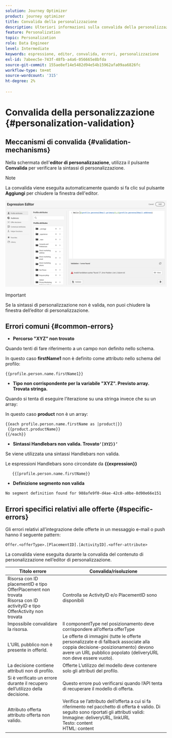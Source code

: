 ```yaml
---
solution: Journey Optimizer
product: journey optimizer
title: Convalida della personalizzazione
description: Ulteriori informazioni sulla convalida della personalizzazione e su come risolvere i problemi.
feature: Personalization
topic: Personalization
role: Data Engineer
level: Intermediate
keywords: espressione, editor, convalida, errori, personalizzazione
exl-id: 7abeec5e-743f-48fb-a4a6-056665e8bfda
source-git-commit: 155ae8ef14e5482d94e54b15962afa09aa6826fc
workflow-type: tm+mt
source-wordcount: '315'
ht-degree: 2%

---
```


# Convalida della personalizzazione {#personalization-validation}

## Meccanismi di convalida {#validation-mechanisms}

Nella schermata dell&#39;**editor di personalizzazione**, utilizza il pulsante **Convalida** per verificare la sintassi di personalizzazione.

>[!NOTE]
> La convalida viene eseguita automaticamente quando si fa clic sul pulsante **Aggiungi** per chiudere la finestra dell&#39;editor.
>

![](assets/perso_validation1.png)

>[!IMPORTANT]
> Se la sintassi di personalizzazione non è valida, non puoi chiudere la finestra dell’editor di personalizzazione.
>

## Errori comuni {#common-errors}

* **Percorso &quot;XYZ&quot; non trovato**

Quando tenti di fare riferimento a un campo non definito nello schema.

In questo caso **firstName1** non è definito come attributo nello schema del profilo:

```
{{profile.person.name.firstName1}}
```

* **Tipo non corrispondente per la variabile &quot;XYZ&quot;. Previsto array. Trovata stringa.**

Quando si tenta di eseguire l’iterazione su una stringa invece che su un array:

In questo caso **product** non è un array:

```
{{each profile.person.name.firstName as |product|}}
 {{product.productName}}
{{/each}}
```

* **Sintassi Handlebars non valida. Trovato`‘[XYZ}}’`**

Se viene utilizzata una sintassi Handlebars non valida.

Le espressioni Handlebars sono circondate da **{{expression}}**

```
   {{[profile.person.name.firstName}}
```

* **Definizione segmento non valida**

```
No segment definition found for 988afe9f0-d4ae-42c8-a0be-8d90e66e151
```

## Errori specifici relativi alle offerte {#specific-errors}

Gli errori relativi all’integrazione delle offerte in un messaggio e-mail o push hanno il seguente pattern:

```
Offer.<offerType>.[PlacementID].[ActivityID].<offer-attribute>
```

La convalida viene eseguita durante la convalida del contenuto di personalizzazione nell’editor di personalizzazione.

<table> 
 <thead> 
  <tr> 
   <th> Titolo errore<br /> </th> 
   <th> Convalida/risoluzione <br /> </th> 
  </tr> 
 </thead> 
 <tbody> 
  <tr> 
   <td>Risorsa con ID placementID e tipo OfferPlacement non trovata <br/>
Risorsa con ID activityID e tipo OfferActivity non trovata<br/></td> 
   <td>Controlla se ActivityID e/o PlacementID sono disponibili</td> 
  </tr> 
   <tr> 
   <td>Impossibile convalidare la risorsa.</td> 
   <td>Il componentType nel posizionamento deve corrispondere all’offerta offerType</td> 
  </tr> 
   <tr> 
   <td>L’URL pubblico non è presente in offerId.</td> 
   <td>Le offerte di immagini (tutte le offerte personalizzate e di fallback associate alla coppia decisione-posizionamento) devono avere un URL pubblico popolato (deliveryURL non deve essere vuoto).</td> 
  </tr> 
  <tr> 
   <td>La decisione contiene attributi non di profilo.</td> 
   <td>Offerte L’utilizzo del modello deve contenere solo gli attributi del profilo.</td> 
  </tr> 
  <tr> 
   <td>Si è verificato un errore durante il recupero dell’utilizzo della decisione.</td> 
   <td>Questo errore può verificarsi quando l’API tenta di recuperare il modello di offerta.</td> 
  </tr>
  <tr> 
   <td>Attributo offerta attributo offerta non valido.</td> 
   <td>Verifica se l’attributo dell’offerta a cui si fa riferimento nel pacchetto di offerta è valido. Di seguito sono riportati gli attributi validi: <br/>
Immagine: deliveryURL, linkURL<br/>
Testo: content<br/>
HTML: content<br/></td> 
  </tr> 
 </tbody> 
</table>
